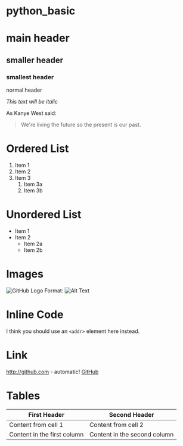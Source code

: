 # python_basic

# main header

## smaller header

### smallest header

normal header

*This text will be italic*

As Kanye West said:

> We're living the future so
> the present is our past.

# Ordered List
1. Item 1
1. Item 2
1. Item 3
   1. Item 3a
   1. Item 3b
   
# Unordered List

* Item 1
* Item 2
  * Item 2a
  * Item 2b
  
 # Images
 
  ![GitHub Logo](/images/logo.png)
Format: ![Alt Text](url)

# Inline Code

I think you should use an
`<addr>` element here instead.

# Link

http://github.com - automatic!
[GitHub](http://github.com)

# Tables

First Header | Second Header
------------ | -------------
Content from cell 1 | Content from cell 2
Content in the first column | Content in the second column
